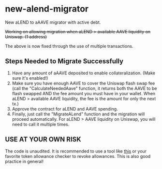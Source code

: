 # new-alend-migrator
New aLEND to aAAVE migrator with active debt.
 
~~Working on allowing migration when aLEND > available AAVE liquidity on Uniswap. (1 address)~~

The above is now fixed through the use of multiple transactions.

## Steps Needed to Migrate Successfully

1. Have any amount of aAAVE deposited to enable collateralization. (Make sure it's enabled!)
2. Make sure you have enough AAVE to cover the Uniswap flash swap fee (call the "CalculateNeededAave" function, it returns both the AAVE to be flash swapped AND the fee amount you must have in your wallet. When aLEND > available AAVE liquidity, the fee is the amount for only the next tx.) 
3. Approve the contract for aLEND and AAVE spending.
4. Finally, just call the "MigrateALend" function and the migration will proceed automatically. For aLEND > AAVE liquidity on Uniswap, you will need to call it multiple times.

## USE AT YOUR OWN RISK
The code is unaudited. It is recommended to use a tool like <a href= "https://tac.dappstar.io/">this</a> or your favorite token allowance checker to revoke allowances. This is also good practice in general!
